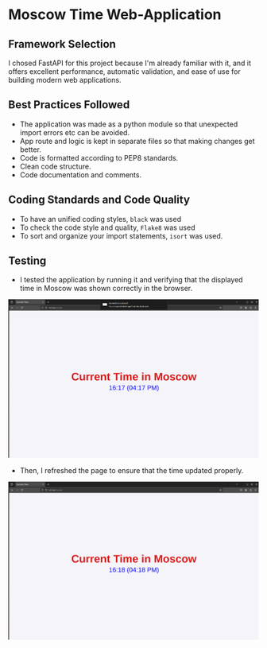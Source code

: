 # Moscow Time Web-Application

## Framework Selection
I chosed FastAPI for this project because I'm already familiar with it, and it offers excellent performance, automatic validation, and ease of use for building modern web applications.

## Best Practices Followed
- The application was made as a python module so that unexpected import errors etc can be avoided.
- App route and logic is kept in separate files so that making changes get better.
- Code is formatted according to PEP8 standards.
- Clean code structure.
- Code documentation and comments.

## Coding Standards and Code Quality
- To have an unified coding styles, `black` was used
- To check the code style and quality, `Flake8` was used
- To sort and organize your import statements, `isort` was used.

## Testing
- I tested the application by running it and verifying that the displayed time in Moscow was shown correctly in the browser.

![First Opening](img/1.png)

- Then, I refreshed the page to ensure that the time updated properly.

![Second Opening](img/2.png)